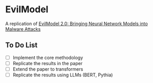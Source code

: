 # EvilModel
A replication of [EvilModel 2.0: Bringing Neural Network Models into Malware Attacks](https://dl.acm.org/doi/abs/10.1016/j.cose.2022.102807)

## To Do List
- [ ] Implement the core methodology
- [ ] Replicate the results in the paper
- [ ] Extend the paper to transformers
- [ ] Replicate the results using LLMs (BERT, Pythia)
